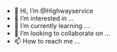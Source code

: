 - 👋 Hi, I’m @Highwayservice
- 👀 I’m interested in ...
- 🌱 I’m currently learning ...
- 💞️ I’m looking to collaborate on ...
- 📫 How to reach me ...

<!---
Highwayservice/Highwayservice is a ✨ special ✨ repository because its `README.md` (this file) appears on your GitHub profile.
You can click the Preview link to take a look at your changes.
--->
